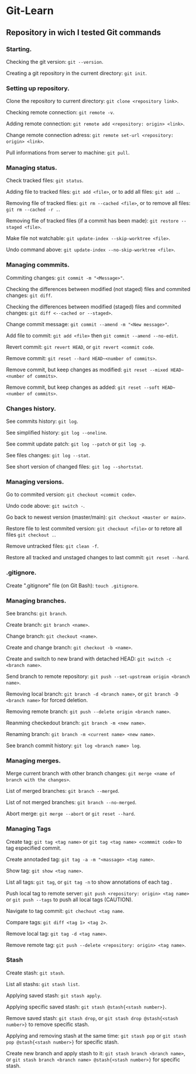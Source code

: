 # Git-Learn
## Repository in wich I tested Git commands

### Starting.
Checking the git version: ```git --version```.

Creating a git repository in the current directory: ```git init```.




### Setting up repository.
Clone the repository to current directory: ```git clone <repository link>```.

Checking remote connection: ```git remote -v```.

Adding remote connection: ```git remote add <repository: origin> <link>```.

Change remote connection adress: ```git remote set-url <repository: origin> <link>```.

Pull informations from server to machine: ```git pull```.




### Managing status.
Check tracked files: ```git status```.

Adding file to tracked files: ```git add <file>```, or to add all files: ```git add .```.

Removing file of tracked flies: ```git rm --cached <file>```, or to remove all files: ```git rm --cached -r .```.

Removing flie of tracked files (if a commit has been made): ```git restore --staged <file>```.

Make file not watchable: ```git update-index --skip-worktree <file>```.

Undo command above: ```git update-index --no-skip-worktree <file>```.




### Managing commmits.
Commiting changes: ```git commit -m "<Message>"```.

Checking the differences between modified (not staged) files and commited changes: ```git diff```. 

Checking the differences between modified (staged) files and commited changes: ```git diff <--cached or --staged>```.

Change commit message: ```git commit --amend -m "<New message>"```.

Add file to commit: ```git add <file>``` then ```git commit --amend --no-edit```.

Revert commit: ```git revert HEAD```, or ```git revert <commit code```.

Remove commit: ```git reset --hard HEAD~<number of commits>```.

Remove commit, but keep changes as modified: ```git reset --mixed HEAD~<number of commits>```.

Remove commit, but keep changes as added: ```git reset --soft HEAD~<number of commits>```.



### Changes history.
See commits history: ```git log```.

See simplified history: ```git log --oneline```.

See commit update patch: ```git log --patch``` or ```git log -p```.

See files changes: ```git log --stat```.

See short version of changed files: ```git log --shortstat```.




### Managing versions.
Go to commited version: ```git checkout <commit code>```.

Undo code above: ```git switch -```.

Go back to newest version (master/main): ```git checkout <master or main>```.

Restore file to lest commited version: ```git checkout <file>``` or to retore all files ```git checkout .```.

Remove untracked files: ```git clean -f```.

Restore all tracked and unstaged changes to last commit: ```git reset --hard```.




### .gitignore.
Create ".gitignore" file (on Git Bash): ```touch .gitignore```.




### Managing branches.
See branchs: ```git branch```.

Create branch: ```git branch <name>```.

Change branch: ```git checkout <name>```.

Create and change branch: ```git checkout -b <name>```.

Create and switch to new brand with detached HEAD: ```git switch -c <branch name>```.

Send branch to remote repository: ```git push --set-upstream origin <branch name>```.

Removing local branch: ```git branch -d <branch name>```, or ```git branch -D <branch name>``` for forced deletion.

Removing remote branch: ```git push --delete origin <branch name>```.

Reanming checkedout branch: ```git branch -m <new name>```.

Renaming branch: ```git branch -m <current name> <new name>```.

See branch commit history: ```git log <branch name> log```.




### Managing merges.
Merge current branch with other branch changes: ```git merge <name of branch with the changes>```.

List of merged branches: ```git branch --merged```.

List of not merged branches: ```git branch --no-merged```.

Abort merge: ```git merge --abort``` or ```git reset --hard```.




### Managing Tags
Create tag: ```git tag <tag name>``` or ```git tag <tag name> <commmit code>``` to tag especified commit.

Create annotaded tag: ```git tag -a -m "<massage> <tag name>```.

Show tag: ```git show <tag name>```.

List all tags: ```git tag```,  or ```git tag -n``` to show annotations of each tag . 

Push local tag to remote server: ```git push <repository: origin> <tag name>``` or ```git push --tags``` to push all local tags (CAUTION). 

Navigate to tag commit: ```git chechout <tag name```.

Compare tags: ```git diff <tag 1> <tag 2>```.

Remove local tag: ```git tag -d <tag name>```.

Remove remote tag: ```git push --delete <repository: origin> <tag name>```.




### Stash
Create stash: ```git stash```.

List all stashs: ```git stash list```.

Applying saved stash: ```git stash apply```.

Applying specific saved stash: ```git stash @stash{<stash number>}```.

Remove saved stash: ```git stash drop```, or ```git stash drop @stash{<stash number>}``` to remove specific stash.

Applying and removing stash at the same time: ```git stash pop``` or ```git stash pop @stash{<stash number>}``` for specific stash.

Create new branch and apply stash to it: ```git stash branch <branch name>```, or ```git stash branch <branch name> @stash{<stash number>}``` for specific stash.

